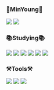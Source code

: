 ### 💚MinYoung💚
<img src="https://img.shields.io/badge/Github-181717?style=flat&logo=GitHub&logoColor=#ffffff"/> <a href = "https://www.instagram.com/alszero_05/"><img src="https://img.shields.io/badge/Instagram-ffffff?style=flat&logo=Instagram&logoColor=#ffffff"/></a>



### 📚Studying📚
<img src="https://img.shields.io/badge/HTML5-E34F26?style=flat&logo=HTML5&logoColor=ffffff"/> <img src="https://img.shields.io/badge/Java-007396?style=flat-square&logo=Java&logoColor=ffffff"/>
<img src="https://img.shields.io/badge/JavaScript-F7DF1E?style=flat&logo=JavaScript&logoColor=ffffff"/>
<img src="https://img.shields.io/badge/C-A8B9CC?style=flat&logo=C&logoColor=ffffff"/>
<img src="https://img.shields.io/badge/CSS3-1572B6?style=flat&logo=CSS3&logoColor=ffffff"/>
<img src="https://img.shields.io/badge/PHP-777BB4?style=flat&logo=PHP&logoColor=ffffff"/>

### ⚒Tools⚒
<img src="https://img.shields.io/badge/Visual Studio-5C2D91?style=flat&logo=Visual Studio&logoColor=ffffff"/> <img src="https://img.shields.io/badge/Visual Studio Code-007ACC?style=flat&logo=Visual Studio Code&logoColor=ffffff"/>
<img src="https://img.shields.io/badge/Eclipse IDE-2C2255?style=flat&logo=Eclipse IDE&logoColor=ffffff"/>

